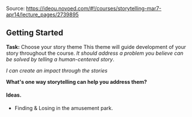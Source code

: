 Source: https://ideou.novoed.com/#!/courses/storytelling-mar7-apr14/lecture_pages/2739895


## Getting Started
**Task:** Choose your story theme
This theme will guide development of your story throughout the course. *It should address a problem you believe can be solved by telling a human-centered story*.

*I can create an impact through the stories*

**What's one way storytelling can help you address them?**



#### Ideas.

- Finding & Losing in the amusement park.
